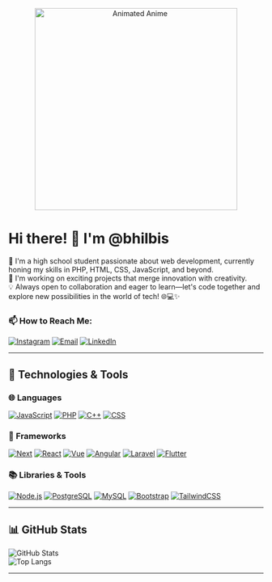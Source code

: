 <p align="center">
  <img src="https://media.giphy.com/media/13HgwGsXF0aiGY/giphy.gif" alt="Animated Anime" width="400"/>
</p>


# Hi there! 👋 I'm @bhilbis

🚀 I'm a high school student passionate about web development, currently honing my skills in PHP, HTML, CSS, JavaScript, and beyond.  
🌱 I'm working on exciting projects that merge innovation with creativity.  
💡 Always open to collaboration and eager to learn—let's code together and explore new possibilities in the world of tech! 🌐💻✨

### 📫 How to Reach Me:
[![Instagram](https://img.shields.io/badge/Instagram-E4405F?style=for-the-badge&logo=instagram&logoColor=white)](https://www.instagram.com/n_bilbis/)
[![Email](https://img.shields.io/badge/Email-D14836?style=for-the-badge&logo=gmail&logoColor=white)](mailto:bhilbis123@gmail.com)
[![LinkedIn](https://img.shields.io/badge/LinkedIn-0077B5?style=for-the-badge&logo=linkedin&logoColor=white)](https://www.linkedin.com/in/flexsy-bilbis-triwibowo-ab833a2b1/)

---

## 🔧 Technologies & Tools

### 🌐 Languages
[![JavaScript](https://img.shields.io/badge/JavaScript-F7DF1E?style=for-the-badge&logo=javascript&logoColor=black)](https://www.javascript.com/) 
[![PHP](https://img.shields.io/badge/PHP-777BB4?style=for-the-badge&logo=php&logoColor=white)](https://www.php.net/) [![C++][Cpp.dev]][Cpp-url] [![CSS](https://img.shields.io/badge/CSS3-1572B6?style=for-the-badge&logo=css3&logoColor=white)](https://developer.mozilla.org/en-US/docs/Web/CSS)

### 🧩 Frameworks
[![Next][Next.js]][Next-url] [![React][React.js]][React-url] [![Vue][Vue.js]][Vue-url] [![Angular][Angular.io]][Angular-url] [![Laravel][Laravel.com]][Laravel-url] [![Flutter][Flutter.dev]][Flutter-url]

### 📚 Libraries & Tools
[![Node.js][Node.js]][Node-url] [![PostgreSQL][PostgreSQL]][PostgreSQL-url] [![MySQL][MySQL]][MySQL-url] [![Bootstrap][Bootstrap.com]][Bootstrap-url] [![TailwindCSS][TailwindCSS.com]][TailwindCSS-url]

---

## 📊 GitHub Stats

![GitHub Stats](https://github-readme-stats.vercel.app/api?username=bhilbis&show_icons=true&theme=radical)  
![Top Langs](https://github-readme-stats.vercel.app/api/top-langs/?username=bhilbis&layout=compact&theme=radical)

---

[Next.js]: https://img.shields.io/badge/Next.js-000000?style=for-the-badge&logo=nextdotjs&logoColor=white
[Next-url]: https://nextjs.org/
[React.js]: https://img.shields.io/badge/React-20232A?style=for-the-badge&logo=react&logoColor=61DAFB
[React-url]: https://reactjs.org/
[Vue.js]: https://img.shields.io/badge/Vue.js-35495E?style=for-the-badge&logo=vuedotjs&logoColor=4FC08D
[Vue-url]: https://vuejs.org/
[Angular.io]: https://img.shields.io/badge/Angular-DD0031?style=for-the-badge&logo=angular&logoColor=white
[Angular-url]: https://angular.io/
[Laravel.com]: https://img.shields.io/badge/Laravel-FF2D20?style=for-the-badge&logo=laravel&logoColor=white
[Laravel-url]: https://laravel.com/
[Bootstrap.com]: https://img.shields.io/badge/Bootstrap-563D7C?style=for-the-badge&logo=bootstrap&logoColor=white
[Bootstrap-url]: https://getbootstrap.com/
[TailwindCSS.com]: https://img.shields.io/badge/TailwindCSS-38B2AC?style=for-the-badge&logo=tailwind-css&logoColor=white
[TailwindCSS-url]: https://tailwindcss.com/
[Node.js]: https://img.shields.io/badge/Node.js-43853D?style=for-the-badge&logo=node-dot-js&logoColor=white
[Node-url]: https://nodejs.org/
[PostgreSQL]: https://img.shields.io/badge/PostgreSQL-316192?style=for-the-badge&logo=postgresql&logoColor=white
[PostgreSQL-url]: https://www.postgresql.org/
[MySQL]: https://img.shields.io/badge/MySQL-4479A1?style=for-the-badge&logo=mysql&logoColor=white
[MySQL-url]: https://www.mysql.com/
[Flutter.dev]: https://img.shields.io/badge/Flutter-02569B?style=for-the-badge&logo=flutter&logoColor=white
[Flutter-url]: https://flutter.dev/
[Cpp.dev]: https://img.shields.io/badge/C++-00599C?style=for-the-badge&logo=cplusplus&logoColor=white
[Cpp-url]: https://isocpp.org/

<!---
bhilbis/bhilbis is a ✨ special ✨ repository because its `README.md` (this file) appears on your GitHub profile.
You can click the Preview link to take a look at your changes.
--->

